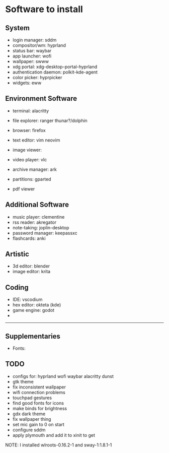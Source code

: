 # Software to install

## System

* login manager:         sddm
* compositor/wm:         hyprland
* status bar:            waybar
* app launcher:          wofi
* wallpaper:             swww
* xdg portal:            xdg-desktop-portal-hyprland
* authentication daemon: polkit-kde-agent
* color picker:          hyprpicker
* widgets:               eww

## Environment Software

* terminal:      alacritty
* file explorer: ranger thunar?/dolphin
* browser:       firefox

* text editor:   vim neovim
* image viewer:
* video player:  vlc
* archive manager: ark

* partitions:    gparted
* pdf viewer

## Additional Software

* music player:  clementine
* rss reader:    akregator
* note-taking:      joplin-desktop
* password manager: keepassxc
* flashcards:       anki

## Artistic
* 3d editor:    blender
* image editor: krita

## Coding
* IDE:         vscodium
* hex editor:  okteta (kde)
* game engine: godot
* 

***
## Supplementaries

* Fonts: 





## TODO
* configs for: hyprland wofi waybar alacritty dunst
* gtk theme
* fix inconsistent wallpaper
* wifi connection problems
* touchpad gestures
* find good fonts for icons
* make binds for brightness
* gdx dark theme
* fix wallpaper thing
* set mic gain to 0 on start
* configure sddm
* apply plymouth and add it to xinit to get 


NOTE: I installed wlroots-0.16.2-1 and sway-1:1.8.1-1